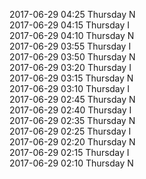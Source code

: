 2017-06-29 04:25 Thursday  N  
2017-06-29 04:15 Thursday  I  
2017-06-29 04:10 Thursday  N  
2017-06-29 03:55 Thursday  I  
2017-06-29 03:50 Thursday  N  
2017-06-29 03:20 Thursday  I  
2017-06-29 03:15 Thursday  N  
2017-06-29 03:10 Thursday  I  
2017-06-29 02:45 Thursday  N  
2017-06-29 02:40 Thursday  I  
2017-06-29 02:35 Thursday  N  
2017-06-29 02:25 Thursday  I  
2017-06-29 02:20 Thursday  N  
2017-06-29 02:15 Thursday  I  
2017-06-29 02:10 Thursday  N  
